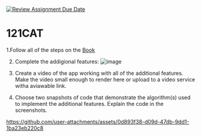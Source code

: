 [![Review Assignment Due Date](https://classroom.github.com/assets/deadline-readme-button-22041afd0340ce965d47ae6ef1cefeee28c7c493a6346c4f15d667ab976d596c.svg)](https://classroom.github.com/a/QKp42A0s)
# 121CAT

1.Follow all of the steps on the [Book](https://pltw.read.inkling.com/a/b/5310c007377c46e28d745961310f0c2e/p/93f2c351e3c34598b8b71bf2ebc40abe)

2. Complete the addigional features:
   ![image](https://github.com/user-attachments/assets/f99d7777-6fea-47e5-bf9a-fc452f835952)

3. Create a video of the app working with all of the additional features. Make the video small enough to render here or upload to a video service witha aviawable link.

4. Choose two snapshots of code that demonstrate the algorithm(s) used to implement the additional features. Explain the code in the screenshots.





https://github.com/user-attachments/assets/0d893f38-d09d-47db-9dd1-1ba23eb220c8

